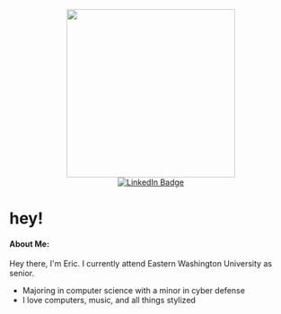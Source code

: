 <div id="header" align="center">
  <img src="https://i.giphy.com/media/v1.Y2lkPTc5MGI3NjExamxlY2ZmOXhsMnE2cjl1bnJ2ODVkMzlsM3pkejlhNmVld2Vna3Z2byZlcD12MV9pbnRlcm5hbF9naWZfYnlfaWQmY3Q9Zw/4DNPcZOIcgnwA/giphy.gif" width="300"/>
</div> 
<div id="badges" align="center">
  <a href="https://www.linkedin.com/in/eric-leachman-63848b13b/">
    <img src="https://img.shields.io/badge/LinkedIn-blue?style=for-the-badge&logo=linkedin&logoColor=white" alt="LinkedIn Badge"/>
  </a>
</div>

<div id="visit-counter" align="center">
<img src="https://komarev.com/ghpvc/?username=TheRoice&style=flat-square&color=blue" alt=""/>  
</div>

<div id="intro">
  <h1>hey!</h1>
  <h4>About Me: </h4>
    <p>
      Hey there, I'm Eric. I currently attend Eastern Washington University as senior.
      <ul>
        <li> Majoring in computer science with a minor in cyber defense
        <li> I love computers, music, and all things stylized
      </ul>
    </p>
</div>


<!--
**theRoice/theroice** is a ✨ _special_ ✨ repository because its `README.md` (this file) appears on your GitHub profile.

Here are some ideas to get you started:

- 🔭 I’m currently working on ...
- 🌱 I’m currently learning ...
- 👯 I’m looking to collaborate on ...
- 🤔 I’m looking for help with ...
- 💬 Ask me about ...
- 📫 How to reach me: ...
- 😄 Pronouns: ...
- ⚡ Fun fact: ...
-->
